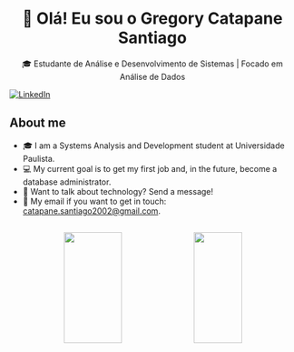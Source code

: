 <h1 align="center">👋 Olá! Eu sou o Gregory Catapane Santiago</h1>


<p align="center">
  🎓 Estudante de Análise e Desenvolvimento de Sistemas | Focado em Análise de Dados  
</p>


[![LinkedIn](https://img.shields.io/badge/linkedin-%230077B5.svg?style=for-the-badge&logo=linkedin&logoColor=white)](https://www.linkedin.com/in/gregorycatapane/)

## About me

- 🎓 I am a Systems Analysis and Development student at Universidade Paulista.
- 💻 My current goal is to get my first job and, in the future, become a database administrator.
- 💭 Want to talk about technology? Send a message!
- 📧 My email if you want to get in touch: catapane.santiago2002@gmail.com.

##

<div align='center'>
   <img width="45%" height="195px" src="https://github-readme-stats.vercel.app/api?username=osantiagoo02&show_icons=true&count_private=true&title_color=80F7D4&icon_color=9d00ff&text_color=c9d1d9&bg_color=0d1117&border_color=fff0" />
   <img width="41%" height="195px" src="https://github-readme-stats.vercel.app/api/top-langs/?username=osantiagoo02&layout=compact&title_color=80F7D4&text_color=fff&bg_color=0d1117&border_color=fff0" />
<div align='center'>
